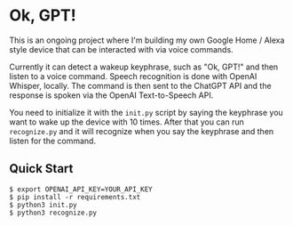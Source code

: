 # Ok, GPT!

This is an ongoing project where I'm building my own Google Home / Alexa style device that can be interacted with via voice commands.

Currently it can detect a wakeup keyphrase, such as "Ok, GPT!" and then listen to a voice command. Speech recognition is done with OpenAI Whisper, locally. The command is then sent to the ChatGPT API and the response is spoken via the OpenAI Text-to-Speech API.

You need to initialize it with the `init.py` script by saying the keyphrase you want to wake up the device with 10 times. After that you can run `recognize.py` and it will recognize when you say the keyphrase and then listen for the command.

## Quick Start

```shell
$ export OPENAI_API_KEY=YOUR_API_KEY
$ pip install -r requirements.txt
$ python3 init.py
$ python3 recognize.py
```
